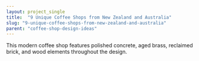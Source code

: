 ```yaml
---
layout: project_single
title:  "9 Unique Coffee Shops from New Zealand and Australia"
slug: "9-unique-coffee-shops-from-new-zealand-and-australia"
parent: "coffee-shop-design-ideas"
---
```

This modern coffee shop features polished concrete, aged brass, reclaimed brick, and wood elements throughout the design.